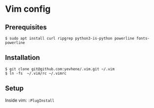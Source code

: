 # Vim config

## Prerequisites

    $ sudo apt install curl ripgrep python3-is-python powerline fonts-powerline

## Installation

    $ git clone git@github.com:yevhene/.vim.git ~/.vim
    $ ln -fs  ~/.vim/rc ~/.vimrc

## Setup

Inside vim: `:PlugInstall`

